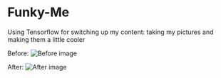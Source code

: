 # Funky-Me

Using Tensorflow for switching up my content: taking my pictures and making them a little cooler

Before:
![Before image](input.jpg)

After:
![After image](output.jpg)
